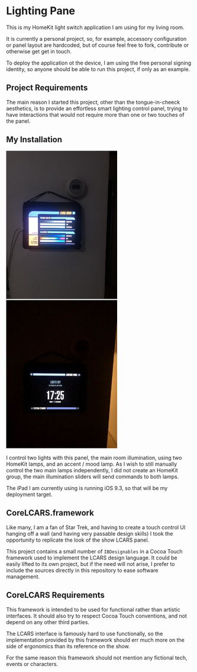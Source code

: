 Lighting Pane
=============

This is my HomeKit light switch application I am using for my living room.

It is currently a personal project, so, for example, accessory configuration
or panel layout are hardcoded, but of course feel free to fork, contribute
or otherwise get get in touch.

To deploy the application ot the device, I am using the free personal
signing identity, so anyone should be able to run this project, if only
as an example.

Project Requirements
--------------------

The main reason I started this project, other than the tongue-in-cheeck
aesthetics, is to provide an effortless smart lighting control panel,
trying to have interactions that would not require more than one or two
touches of the panel.

My Installation
---------------

<img src="/Contrib/lights-on.jpeg" width="300px"> <img src="/Contrib/lights-off.jpeg" width="300px">

I control two lights with this panel, the main room illumination, using
two HomeKit lamps, and an accent / mood lamp. As I wish to still manually
control the two main lamps independently, I did not create an HomeKit
group, the main illumination sliders will send commands to both lamps.

The iPad I am currently using is running iOS 9.3, so that will be my
deployment target.

CoreLCARS.framework
-------------------

Like many, I am a fan of Star Trek, and having to create a touch control
UI hanging off a wall (and having very passable design skills) I took
the opportunity to replicate the look of the show LCARS panel.

This project contains a small number of `IBDesignables` in a Cocoa Touch
framework used to implement the LCARS design language. It could be easily
lifted to its own project, but if the need will not arise, I prefer to
include the sources directly in this repository to ease software management.

CoreLCARS Requirements
----------------------

This framework is intended to be used for functional rather than artistic
interfaces. It should also try to respect Cocoa Touch conventions, and not
depend on any other third parties.

The LCARS interface is famously hard to use functionally, so the implementation
provided by this framework should err much more on the side of ergonomics
than its reference on the show.

For the same reason this framework should not mention any fictional tech,
events or characters.

